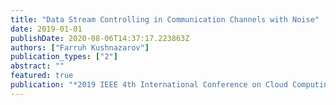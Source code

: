 ```yaml
---
title: "Data Stream Controlling in Communication Channels with Noise"
date: 2019-01-01
publishDate: 2020-08-06T14:37:17.223863Z
authors: ["Farruh Kushnazarov"]
publication_types: ["2"]
abstract: ""
featured: true
publication: "*2019 IEEE 4th International Conference on Cloud Computing and Big Data Analysis (ICCCBDA)*"
---
```


